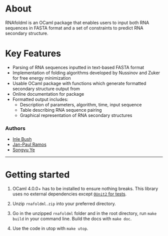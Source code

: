 # About
RNAfoldml is an OCaml package that enables users to input both RNA sequences in FASTA format and a set of constraints to predict RNA secondary structure.

# Key Features
- Parsing of RNA sequences inputted in text-based FASTA format
- Implementation of folding algorithms developed by Nussinov and Zuker for free energy minimization
- Usable OCaml package with functions which generate formatted secondary structure output from 
- Online documentation for package
- Formatted output includes:
  - Description of parameters, algorithm, time, input sequence
  - Table describing RNA sequence pairing 
  - Graphical representation of RNA secondary structures


### Authors
- [Inle Bush](https://github.com/imbush)
- [Jan-Paul Ramos](https://github.com/jpvinnie)
- [Songyu Ye](https://github.com/s-ye)

---

# Getting started
1. OCaml 4.0.0+ has to be installed to ensure nothing breaks. This library uses no external dependencies except [`OUnit2` for tests](https://opam.ocaml.org/packages/ounit2/). 

2. Unzip `rnafoldml.zip` into your preferred directory.

3. Go in the unzipped `rnafoldml` folder and in the root directory, run `make build` in your command line. Build the docs with `make doc`.

4. Use the code in utop with `make utop`.
